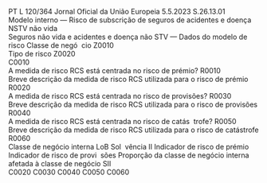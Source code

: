 PT  L 120/364 Jornal Oficial da União Europeia 5.5.2023
 S.26.13.01  
Modelo interno — Risco de subscrição de seguros de acidentes e doença NSTV não vida  
Seguros não vida e acidentes e doença não STV — Dados do modelo de risco 
Classe 
de negó ­
cio  Z0010  
Tipo de 
risco  Z0020  
C0010  
A medida de risco RCS está centrada no risco de prémio?  R0010  
Breve descrição da medida de risco RCS utilizada para o 
risco de prémio  R0020  
A medida de risco RCS está centrada no risco de provisões?  R0030  
Breve descrição da medida de risco RCS utilizada para o 
risco de provisões  R0040  
A medida de risco RCS está centrada no risco de catás ­
trofe?  R0050  
Breve descrição da medida de risco RCS utilizada para o 
risco de catástrofe  R0060  
Classe de negócio interna  LoB Sol ­
vência II  Indicador de 
risco de prémio  Indicador de 
risco de provi ­
sões  Proporção da classe de 
negócio interna afetada 
à classe de negócio SII  
C0020  C0030  C0040  C0050  C0060